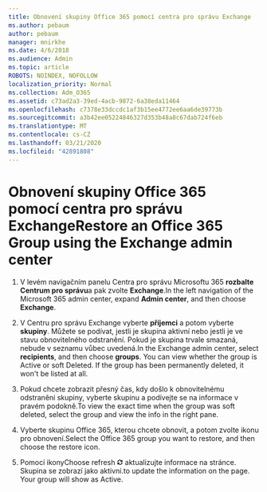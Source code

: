 ```yaml
---
title: Obnovení skupiny Office 365 pomocí centra pro správu Exchange
ms.author: pebaum
author: pebaum
manager: mnirkhe
ms.date: 4/6/2018
ms.audience: Admin
ms.topic: article
ROBOTS: NOINDEX, NOFOLLOW
localization_priority: Normal
ms.collection: Adm_O365
ms.assetid: c73ad2a3-39ed-4acb-9872-6a38eda11464
ms.openlocfilehash: c7378e33dccdc1af3b15ee4772ee6aa6de39773b
ms.sourcegitcommit: a3b42ee05224846327d353b48a8c67dab724f6eb
ms.translationtype: MT
ms.contentlocale: cs-CZ
ms.lasthandoff: 03/21/2020
ms.locfileid: "42891808"
---
```

# <a name="restore-an-office-365-group-using-the-exchange-admin-center"></a><span data-ttu-id="34b64-102">Obnovení skupiny Office 365 pomocí centra pro správu Exchange</span><span class="sxs-lookup"><span data-stu-id="34b64-102">Restore an Office 365 Group using the Exchange admin center</span></span>

1. <span data-ttu-id="34b64-103">V levém navigačním panelu Centra pro správu Microsoftu 365 **rozbalte Centrum pro správu**a pak zvolte **Exchange**.</span><span class="sxs-lookup"><span data-stu-id="34b64-103">In the left navigation of the Microsoft 365 admin center, expand **Admin center**, and then choose **Exchange**.</span></span>
    
2. <span data-ttu-id="34b64-p101">V Centru pro správu Exchange vyberte **příjemci** a potom vyberte **skupiny**. Můžete se podívat, jestli je skupina aktivní nebo jestli je ve stavu obnovitelného odstranění. Pokud je skupina trvale smazaná, nebude v seznamu vůbec uvedená.</span><span class="sxs-lookup"><span data-stu-id="34b64-p101">In the Exchange admin center, select **recipients**, and then choose **groups**. You can view whether the group is Active or soft Deleted. If the group has been permanently deleted, it won't be listed at all.</span></span>
    
3. <span data-ttu-id="34b64-107">Pokud chcete zobrazit přesný čas, kdy došlo k obnovitelnému odstranění skupiny, vyberte skupinu a podívejte se na informace v pravém podokně.</span><span class="sxs-lookup"><span data-stu-id="34b64-107">To view the exact time when the group was soft deleted, select the group and view the info in the right pane.</span></span>
    
4. <span data-ttu-id="34b64-108">Vyberte skupinu Office 365, kterou chcete obnovit, a potom zvolte ikonu pro obnovení.</span><span class="sxs-lookup"><span data-stu-id="34b64-108">Select the Office 365 group you want to restore, and then choose the restore icon.</span></span>
    
5. <span data-ttu-id="34b64-109">Pomocí ikony</span><span class="sxs-lookup"><span data-stu-id="34b64-109">Choose refresh</span></span> ![Ikona Aktualizovat](media/6464df90-2a91-4c1f-92a6-9a38c7696ac3.gif) <span data-ttu-id="34b64-p102">aktualizujte informace na stránce. Skupina se zobrazí jako aktivní.</span><span class="sxs-lookup"><span data-stu-id="34b64-p102">to update the information on the page. Your group will show as Active.</span></span> 
    

